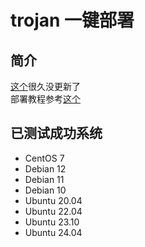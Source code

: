 # trojan 一键部署

## 简介

[这个](https://github.com/atrandys/trojan)很久没更新了\
部署教程参考[这个](https://github.com/Alvin9999/new-pac/blob/master/%E8%87%AA%E5%BB%BAtrojan%E6%9C%8D%E5%8A%A1%E5%99%A8%E6%95%99%E7%A8%8B.md)

## 已测试成功系统

 - CentOS 7
 - Debian 12
 - Debian 11
 - Debian 10
 - Ubuntu 20.04
 - Ubuntu 22.04
 - Ubuntu 23.10
 - Ubuntu 24.04
